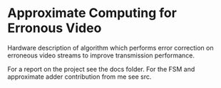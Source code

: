 # Approximate Computing for Erronous Video
Hardware description of algorithm which performs error correction on erroneous video streams to improve transmission performance. 

For a report on the project see the docs folder. 
For the FSM and approximate adder contribution from me see src.
